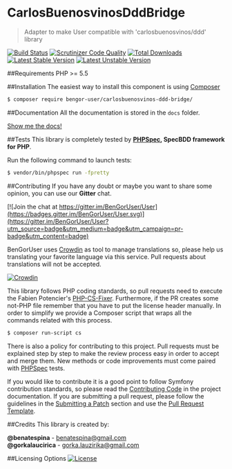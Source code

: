 # CarlosBuenosvinosDddBridge
> Adapter to make User compatible with 'carlosbuenosvinos/ddd' library

[![Build Status](https://travis-ci.org/BenGorUser/CarlosBuenosvinosDddBridge.svg?branch=master)](https://travis-ci.org/BenGorUser/CarlosBuenosvinosDddBridge)
[![Scrutinizer Code Quality](https://scrutinizer-ci.com/g/BenGorUser/CarlosBuenosvinosDddBridge/badges/quality-score.png?b=master)](https://scrutinizer-ci.com/g/BenGorUser/CarlosBuenosvinosDddBridge/?branch=master)
[![Total Downloads](https://poser.pugx.org/bengor-user/carlosbuenosvinos-ddd-bridge/downloads)](https://packagist.org/packages/bengor-user/carlosbuenosvinos-ddd-bridge/)
[![Latest Stable Version](https://poser.pugx.org/bengor-user/carlosbuenosvinos-ddd-bridge/v/stable.svg)](https://packagist.org/packages/bengor-user/carlosbuenosvinos-ddd-bridge/)
[![Latest Unstable Version](https://poser.pugx.org/bengor-user/carlosbuenosvinos-ddd-bridge/v/unstable.svg)](https://packagist.org/packages/bengor-user/carlosbuenosvinos-ddd-bridge/)

##Requirements
PHP >= 5.5

##Installation
The easiest way to install this component is using [Composer][6]
```bash
$ composer require bengor-user/carlosbuenosvinos-ddd-bridge/
```

##Documentation
All the documentation is stored in the `docs` folder.

[Show me the docs!](docs/index.md)

##Tests
This library is completely tested by **[PHPSpec][1], SpecBDD framework for PHP**.

Run the following command to launch tests:
```bash
$ vendor/bin/phpspec run -fpretty
```

##Contributing
If you have any doubt or maybe you want to share some opinion, you can use our **Gitter** chat.

[![Join the chat at https://gitter.im/BenGorUser/User](https://badges.gitter.im/BenGorUser/User.svg)](https://gitter.im/BenGorUser/User?utm_source=badge&utm_medium=badge&utm_campaign=pr-badge&utm_content=badge)

BenGorUser uses [Crowdin][7] as tool to manage translations so, please help us translating your favorite language
via this service. Pull requests about translations will not be accepted.

[![Crowdin](https://d322cqt584bo4o.cloudfront.net/bengoruser/localized.svg)](https://crowdin.com/project/bengoruser)

This library follows PHP coding standards, so pull requests need to execute the Fabien Potencier's [PHP-CS-Fixer][5].
Furthermore, if the PR creates some not-PHP file remember that you have to put the license header manually. In order
to simplify we provide a Composer script that wraps all the commands related with this process.
```bash
$ composer run-script cs
```

There is also a policy for contributing to this project. Pull requests must be explained step by step to make the
review process easy in order to accept and merge them. New methods or code improvements must come paired with
[PHPSpec][1] tests.

If you would like to contribute it is a good point to follow Symfony contribution standards, so please read the
[Contributing Code][2] in the project documentation. If you are submitting a pull request, please follow the guidelines
in the [Submitting a Patch][3] section and use the [Pull Request Template][4].

##Credits
This library is created by:
>
**@benatespina** - [benatespina@gmail.com](mailto:benatespina@gmail.com)<br>
**@gorkalaucirica** - [gorka.lauzirika@gmail.com](mailto:gorka.lauzirika@gmail.com)

##Licensing Options
[![License](https://poser.pugx.org/bengor-user/carlosbuenosvinos-ddd-bridge/license.svg)](https://github.com/BenGorUser/CarlosBuenosvinosDddBridge/blob/master/LICENSE)

[1]: http://www.phpspec.net/
[2]: http://symfony.com/doc/current/contributing/code/index.html
[3]: http://symfony.com/doc/current/contributing/code/patches.html#check-list
[4]: http://symfony.com/doc/current/contributing/code/patches.html#make-a-pull-request
[5]: http://cs.sensiolabs.org/
[6]: http://getcomposer.org
[7]: https://crowdin.com/
